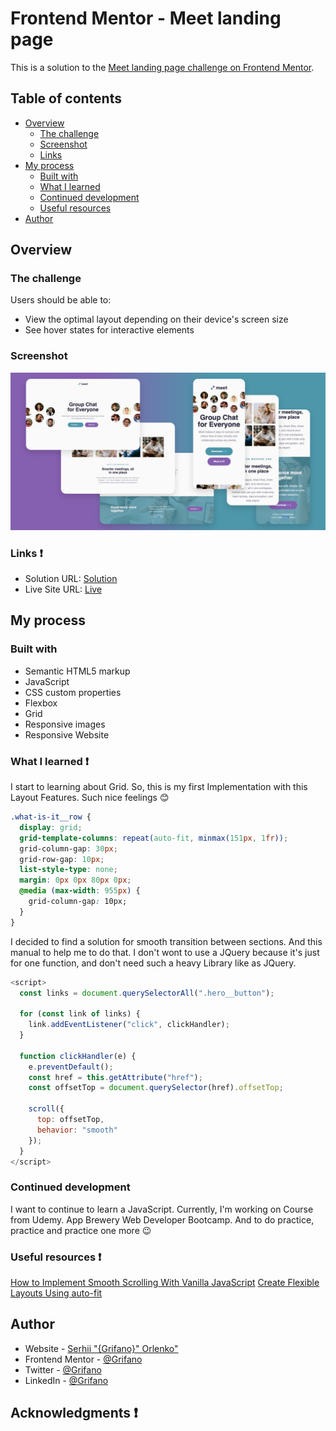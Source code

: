 # Frontend Mentor - Meet landing page

This is a solution to the [Meet landing page challenge on Frontend Mentor](https://www.frontendmentor.io/challenges/meet-landing-page-rbTDS6OUR).

## Table of contents

- [Overview](#overview)
  - [The challenge](#the-challenge)
  - [Screenshot](#screenshot)
  - [Links](#links)
- [My process](#my-process)
  - [Built with](#built-with)
  - [What I learned](#what-i-learned)
  - [Continued development](#continued-development)
  - [Useful resources](#useful-resources)
- [Author](#author)
<!-- - [Acknowledgments](#acknowledgments) -->

## Overview

### The challenge

Users should be able to:

- View the optimal layout depending on their device's screen size
- See hover states for interactive elements

### Screenshot

![](./assets/ScreenShot.jpg)

### Links ❗️

- Solution URL: [Solution]()
- Live Site URL: [Live]()

## My process

### Built with

- Semantic HTML5 markup
- JavaScript
- CSS custom properties
- Flexbox
- Grid
- Responsive images
- Responsive Website

### What I learned ❗️

I start to learning about Grid. So, this is my first Implementation with this Layout Features. Such nice feelings 😊
```css
.what-is-it__row {
  display: grid;
  grid-template-columns: repeat(auto-fit, minmax(151px, 1fr));
  grid-column-gap: 30px;
  grid-row-gap: 10px;
  list-style-type: none;
  margin: 0px 0px 80px 0px;
  @media (max-width: 955px) {
    grid-column-gap: 10px;
  }
}
```

I decided to find a solution for smooth transition between sections. And this manual to help me to do that. I don't wont to use a JQuery because it's just for one function, and don't need such a heavy Library like as JQuery.
```js
<script>
  const links = document.querySelectorAll(".hero__button");

  for (const link of links) {
    link.addEventListener("click", clickHandler);
  }

  function clickHandler(e) {
    e.preventDefault();
    const href = this.getAttribute("href");
    const offsetTop = document.querySelector(href).offsetTop;

    scroll({
      top: offsetTop,
      behavior: "smooth"
    });
  }
</script>
```

### Continued development

I want to continue to learn a JavaScript. Currently, I'm working on Course from Udemy. App Brewery Web Developer Bootcamp. And to do practice, practice and practice one more 😉

### Useful resources ❗️

[How to Implement Smooth Scrolling With Vanilla JavaScript](https://webdesign.tutsplus.com/tutorials/smooth-scrolling-vanilla-javascript--cms-35165)
[Create Flexible Layouts Using auto-fit](https://www.freecodecamp.org/learn/responsive-web-design/css-grid/create-flexible-layouts-using-auto-fit)


## Author

- Website - [Serhii "{Grifano}" Orlenko"](https://grifano.webflow.io/)
- Frontend Mentor - [@Grifano](https://www.frontendmentor.io/profile/Grifano)
- Twitter - [@Grifano](https://twitter.com/OrlenkoSerhii)
- LinkedIn - [@Grifano](https://www.linkedin.com/in/serhii-orlenko-44aaa4a3/)

## Acknowledgments ❗️
